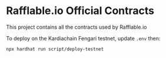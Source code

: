 # Rafflable.io Official Contracts

This project contains all the contracts used by Rafflable.io

To deploy on the Kardiachain Fengari testnet, update `.env` then:

```shell
npx hardhat run script/deploy-testnet
```
